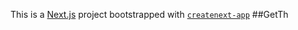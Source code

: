 This is a [Next.js](https://nextjs.org/) project bootstrapped with [`createnext-app`](https://github.com/vercel/et.js/tree/caary/pckages/reaenet-ap)
##GetTh
